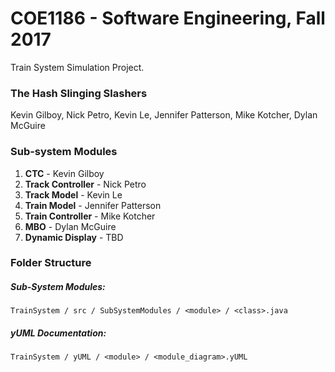 # COE1186 - Software Engineering, Fall 2017
Train System Simulation Project.

### The Hash Slinging Slashers
Kevin Gilboy, Nick Petro, Kevin Le, Jennifer Patterson, Mike Kotcher, Dylan McGuire

### Sub-system Modules
1. **CTC** - Kevin Gilboy
2. **Track Controller** - Nick Petro
3. **Track Model** - Kevin Le
4. **Train Model** - Jennifer Patterson
5. **Train Controller** - Mike Kotcher
6. **MBO** - Dylan McGuire
7. **Dynamic Display** - TBD

### Folder Structure
##### Sub-System Modules:
`TrainSystem / src / SubSystemModules / <module> / <class>.java`

##### yUML Documentation:
`TrainSystem / yUML / <module> / <module_diagram>.yUML`
